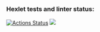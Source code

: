### Hexlet tests and linter status:
[![Actions Status](https://github.com/HornyKazuma/frontend-project-44/workflows/hexlet-check/badge.svg)](https://github.com/HornyKazuma/frontend-project-44/actions)
<a href="https://codeclimate.com/github/HornyKazuma/frontend-project-44/maintainability"><img src="https://api.codeclimate.com/v1/badges/9abd26e81718ca662a69/maintainability" /></a>